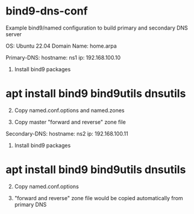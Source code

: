 # bind9-dns-conf
Example bind9/named configuration to build primary and secondary DNS server

OS: Ubuntu 22.04
Domain Name: home.arpa

Primary-DNS:
hostname: ns1
ip: 192.168.100.10

1. Install bind9 packages
# apt install bind9 bind9utils dnsutils

2. Copy named.conf.options and named.zones

3. Copy master "forward and reverse" zone file 

Secondary-DNS:
hostname: ns2
ip: 192.168.100.11

1. Install bind9 packages
# apt install bind9 bind9utils dnsutils

2. Copy named.conf.options

3. "forward and reverse" zone file would be copied automatically from primary DNS
